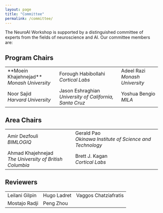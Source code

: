 ```yaml
---
layout: page
title: "Committee"
permalink: /committee/
---
```


<!-- # Committee -->

The NeuroAI Workshop is supported by a distinguished committee of experts from the fields of neuroscience and AI. Our committee members are:

## Program Chairs

<table>
  <tr>
    <td> **Moein Khajehnejad**<br><em>Monash University</em></td>
    <td>Forough Habibollahi<br><em>Cortical Labs</em></td>
    <td>Adeel Razi<br><em>Monash University</em></td>
  </tr>
  <tr>
    <td>Noor Sajid<br><em>Harvard University</em></td>
    <td>Jason Eshraghian<br><em>University of California, Santa Cruz</em></td>
    <td>Yoshua Bengio<br><em>MILA </em></td>
  </tr>
</table>

<!-- ## Workflow Chair

<table>
  <tr>
    <td>aa <br><em> bb </em></td>
  </tr>
</table> -->

## Area Chairs

<table>
  <tr>
    <td>Amir Dezfouli<br><em>BIMLOGIQ</em></td>
    <td>Gerald Pao<br><em>Okinawa Institute of Science and Technology</em></td>
  </tr>
    
  <tr>
  	<td>Ahmad Khajehnejad<br><em>The University of British Columbia</em></td>
    <td>Brett J. Kagan<br><em>Cortical Labs</em></td>
  </tr>
</table>

## Reviewers

<table>
  <tr>
    <td>Leilani Gilpin</td>
    <td>Hugo Ladret</td>
    <td>Vaggos Chatziafratis</td>
  </tr>
  <tr>
    <td>Mostajo Radji</td>
    <td>Peng Zhou</td>
  </tr>
</table>


